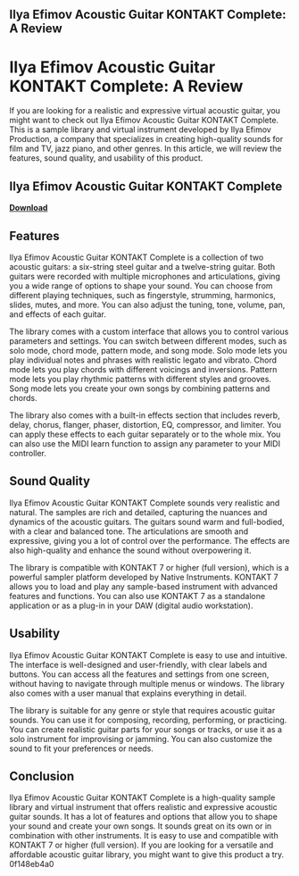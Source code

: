 ## Ilya Efimov Acoustic Guitar KONTAKT Complete: A Review

  
# Ilya Efimov Acoustic Guitar KONTAKT Complete: A Review
 
If you are looking for a realistic and expressive virtual acoustic guitar, you might want to check out Ilya Efimov Acoustic Guitar KONTAKT Complete. This is a sample library and virtual instrument developed by Ilya Efimov Production, a company that specializes in creating high-quality sounds for film and TV, jazz piano, and other genres. In this article, we will review the features, sound quality, and usability of this product.
 
## Ilya Efimov Acoustic Guitar KONTAKT Complete


[**Download**](https://www.google.com/url?q=https%3A%2F%2Furlin.us%2F2tL5in&sa=D&sntz=1&usg=AOvVaw38giEuOejeD57fuY42U09G)

 
## Features
 
Ilya Efimov Acoustic Guitar KONTAKT Complete is a collection of two acoustic guitars: a six-string steel guitar and a twelve-string guitar. Both guitars were recorded with multiple microphones and articulations, giving you a wide range of options to shape your sound. You can choose from different playing techniques, such as fingerstyle, strumming, harmonics, slides, mutes, and more. You can also adjust the tuning, tone, volume, pan, and effects of each guitar.
 
The library comes with a custom interface that allows you to control various parameters and settings. You can switch between different modes, such as solo mode, chord mode, pattern mode, and song mode. Solo mode lets you play individual notes and phrases with realistic legato and vibrato. Chord mode lets you play chords with different voicings and inversions. Pattern mode lets you play rhythmic patterns with different styles and grooves. Song mode lets you create your own songs by combining patterns and chords.
 
The library also comes with a built-in effects section that includes reverb, delay, chorus, flanger, phaser, distortion, EQ, compressor, and limiter. You can apply these effects to each guitar separately or to the whole mix. You can also use the MIDI learn function to assign any parameter to your MIDI controller.
 
## Sound Quality
 
Ilya Efimov Acoustic Guitar KONTAKT Complete sounds very realistic and natural. The samples are rich and detailed, capturing the nuances and dynamics of the acoustic guitars. The guitars sound warm and full-bodied, with a clear and balanced tone. The articulations are smooth and expressive, giving you a lot of control over the performance. The effects are also high-quality and enhance the sound without overpowering it.
 
The library is compatible with KONTAKT 7 or higher (full version), which is a powerful sampler platform developed by Native Instruments. KONTAKT 7 allows you to load and play any sample-based instrument with advanced features and functions. You can also use KONTAKT 7 as a standalone application or as a plug-in in your DAW (digital audio workstation).
 
## Usability
 
Ilya Efimov Acoustic Guitar KONTAKT Complete is easy to use and intuitive. The interface is well-designed and user-friendly, with clear labels and buttons. You can access all the features and settings from one screen, without having to navigate through multiple menus or windows. The library also comes with a user manual that explains everything in detail.
 
The library is suitable for any genre or style that requires acoustic guitar sounds. You can use it for composing, recording, performing, or practicing. You can create realistic guitar parts for your songs or tracks, or use it as a solo instrument for improvising or jamming. You can also customize the sound to fit your preferences or needs.
 
## Conclusion
 
Ilya Efimov Acoustic Guitar KONTAKT Complete is a high-quality sample library and virtual instrument that offers realistic and expressive acoustic guitar sounds. It has a lot of features and options that allow you to shape your sound and create your own songs. It sounds great on its own or in combination with other instruments. It is easy to use and compatible with KONTAKT 7 or higher (full version). If you are looking for a versatile and affordable acoustic guitar library, you might want to give this product a try.
 0f148eb4a0
